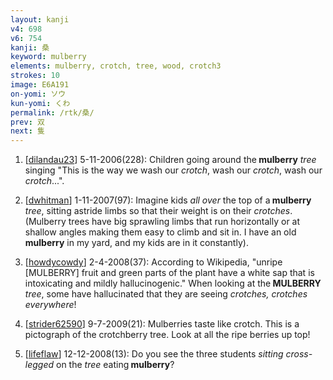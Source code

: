```yaml
---
layout: kanji
v4: 698
v6: 754
kanji: 桑
keyword: mulberry
elements: mulberry, crotch, tree, wood, crotch3
strokes: 10
image: E6A191
on-yomi: ソウ
kun-yomi: くわ
permalink: /rtk/桑/
prev: 双
next: 隻
---
```


1) [<a href="http://kanji.koohii.com/profile/dilandau23">dilandau23</a>] 5-11-2006(228): Children going around the<strong> mulberry</strong> <em>tree</em> singing &quot;This is the way we wash our <em>crotch</em>, wash our <em>crotch</em>, wash our <em>crotch</em>...&quot;.

2) [<a href="http://kanji.koohii.com/profile/dwhitman">dwhitman</a>] 1-11-2007(97): Imagine kids <em>all over</em> the top of a<strong> mulberry</strong> <em>tree</em>, sitting astride limbs so that their weight is on their <em>crotches</em>. (Mulberry trees have big sprawling limbs that run horizontally or at shallow angles making them easy to climb and sit in. I have an old<strong> mulberry</strong> in my yard, and my kids are in it constantly).

3) [<a href="http://kanji.koohii.com/profile/howdycowdy">howdycowdy</a>] 2-4-2008(37): According to Wikipedia, &quot;unripe [MULBERRY] fruit and green parts of the plant have a white sap that is intoxicating and mildly hallucinogenic.&quot; When looking at the<strong> MULBERRY</strong> <em>tree</em>, some have hallucinated that they are seeing <em>crotches, crotches everywhere</em>!

4) [<a href="http://kanji.koohii.com/profile/strider62590">strider62590</a>] 9-7-2009(21): Mulberries taste like crotch. This is a pictograph of the crotchberry tree. Look at all the ripe berries up top!

5) [<a href="http://kanji.koohii.com/profile/lifeflaw">lifeflaw</a>] 12-12-2008(13): Do you see the three students <em>sitting cross-legged</em> on the <em>tree</em> eating<strong> mulberry</strong>?

